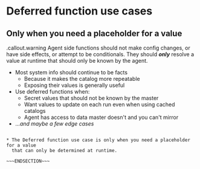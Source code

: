 <!SLIDE >
# Deferred function use cases
## Only when you need a placeholder for a value

.callout.warning Agent side functions should not make config changes, or have
side effects, or attempt to be conditionals. They should ***only*** resolve a
value at runtime that should only be known by the agent.

* Most system info should continue to be facts
    * Because it makes the catalog more repeatable
    * Exposing their values is generally useful
* Use deferred functions when:
    * Secret values that should not be known by the master
    * Want values to update on each run even when using cached catalogs
    * Agent has access to data master doesn't and you can't mirror
* ...*and maybe a few edge cases*


~~~SECTION:notes~~~

* The Deferred function use case is only when you need a placeholder for a value
  that can only be determined at runtime.

~~~ENDSECTION~~~
